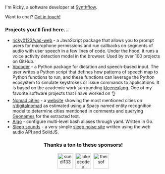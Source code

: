 I'm Ricky, a software developer at [Synthflow](https://synthflow.ai/).

Want to chat? [Get in touch!](mailto:rickycontact9@gmail.com)

<h3>Projects you'll find here...</h3>

- [ricky0123/vad-web](https://github.com/ricky0123/vad) - a JavaScript package that allows you to prompt users for microphone permissions and run callbacks on segments of audio with user speech in a few lines of code. Under the hood, it runs a voice activity detection model in the browser. Used by over 100 projects on GitHub.
- [Vocoder](https://github.com/ricky0123/vocoder) - a Python package for dictation and speech-based input. The user writes a Python script that defines how patterns of speech map to Python functions to run, and these functions can leverage the Python ecosystem to simulate keystrokes or issue commands to applications. It is based on the academic work surrounding [kleenexlang](https://kleenexlang.org). One of my favorite software projects that I have worked on :ok_hand:
- [Nomad cities](https://github.com/ricky0123/nomad-cities) - a [website](https://www.spikynomadball.ricky0123.com/) showing the most mentioned cities on [r/digitalnomad](https://www.reddit.com/r/digitalnomad/) as estimated using a Spacy named entity recognition model to determine cities mentioned in comments and querying [Geonames](https://www.geonames.org/) for the extracted text.
- [Algo](https://github.com/ricky0123/algo) - configure multi-level bash aliases through yaml. Written in Go.
- [Sleep sounds](https://github.com/ricky0123/sleep-sounds) - a very simple [sleep noise site](https://www.sleep-sounds.ricky0123.com/) written using the web audio API and SolidJS.

<h3 align="center">Thanks a ton to these sponsors!</h3>

<p align="center">
<!-- sponsors -->&nbsp;&nbsp;<a href="https://github.com/sundi133"><img src="https://github.com/sundi133.png" width="50px" alt="sundi133" /></a>&nbsp;&nbsp;<a href="https://github.com/lukeocodes"><img src="https://github.com/lukeocodes.png" width="50px" alt="lukeocodes" /></a>&nbsp;&nbsp;<a href="https://github.com/theisof"><img src="https://github.com/theisof.png" width="50px" alt="theisof" /></a>&nbsp;&nbsp;<!-- sponsors -->
</p>
